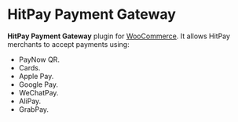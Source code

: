 # HitPay Payment Gateway
**HitPay Payment Gateway** plugin for [WooCommerce](https://woocommerce.com). It allows HitPay merchants to accept payments using:
- PayNow QR.
- Cards.
- Apple Pay.
- Google Pay. 
- WeChatPay.
- AliPay.
- GrabPay.
